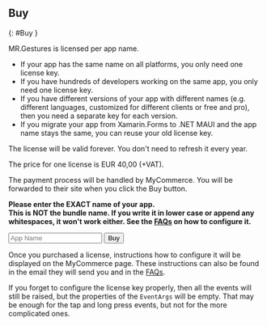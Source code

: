 ## Buy
{: #Buy }

MR.Gestures is licensed per app name.

* If your app has the same name on all platforms, you only need one license key.
* If you have hundreds of developers working on the same app, you only need one license key.
* If you have different versions of your app with different names (e.g. different languages, customized for different clients or free and pro), then you need a separate key for each version.
* If you migrate your app from Xamarin.Forms to .NET MAUI and the app name stays the same, you can reuse your old license key.

The license will be valid forever. You don't need to refresh it every year.

The price for one license is EUR 40,00 (+VAT).

The payment process will be handled by MyCommerce. You will be forwarded to their site when you click the Buy button.

**Please enter the EXACT name of your app.<br />
This is NOT the bundle name. If you write it in lower case or append any whitespaces, it won't work either.
See the [FAQs](#HowToConfigureAppName) on how to configure it.**

<form>
<div class="form-group">
<div class="row">
<div class="input-group col-sm-8 col-lg-6">
<input type="text" class="form-control" id="appName" placeholder="App Name">
<span class="input-group-btn"><button class="btn btn-default" type="button" id="buyBtn">Buy</button></span>
</div>
</div>
</div>
</form>

Once you purchased a license, instructions how to configure it will be displayed on the MyCommerce page. These instructions can also be found in the email they will send you and in the [FAQs](#HowToConfigureTheLicenseKey).

If you forget to configure the license key properly, then all the events will still be raised, but the properties of the `EventArgs` will be empty. That may be enough for the tap and long press events, but not for the more complicated ones.
